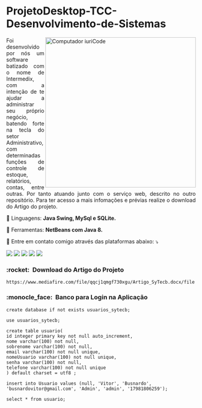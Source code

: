 # ProjetoDesktop-TCC-Desenvolvimento-de-Sistemas

<img src="https://raw.githubusercontent.com/MicaelliMedeiros/micaellimedeiros/master/image/computer-illustration.png" min-width="400px" max-width="400px" width="400px" align="right" alt="Computador iuriCode">

<p align="justify"> 
  Foi desenvolvido por nós um software batizado com o nome de Intermedix, com a intenção de te ajudar a administrar seu próprio negócio, batendo forte na tecla do setor Administrativo, com determinadas funções de controle de estoque, relatórios, contas, entre outras. Por tanto atuando junto com o serviço web, descrito no outro repositório. Para ter acesso a mais infomações e prévias realize o download do Artigo do projeto.

</p>

<p align="left">
  🦄 Linguagens: <strong>Java Swing, MySql e SQLite.</strong>
</p>

<p align="left">
  💼 Ferramentas: <strong>NetBeans com Java 8. </strong>
</p>

<p align="justify">
  💌 Entre em contato comigo através das plataformas abaixo: ⤵️
</p>

<p align="left">
  <a href="#" alt="Gmail">
  <img src="https://img.shields.io/badge/-Gmail-FF0000?style=flat-square&labelColor=FF0000&logo=gmail&logoColor=white&link=LINK-DO-SEU-EMAIL" /></a>

  <a href="#" alt="Linkedin">
  <img src="https://img.shields.io/badge/-Linkedin-0e76a8?style=flat-square&logo=Linkedin&logoColor=white&link=LINK-DO-SEU-LINKEDIN" /></a>

  <a href="#" alt="WhatsApp">
  <img src="https://img.shields.io/badge/-WhatsApp-25d366?style=flat-square&labelColor=25d366&logo=whatsapp&logoColor=white&link=API-DO-SEU-WHATSAPP"/></a>

  <a href="#" alt="Facebook">
  <img src="https://img.shields.io/badge/-Facebook-3b5998?style=flat-square&labelColor=3b5998&logo=facebook&logoColor=white&link=LINK-DO-SEU-FACEBOOK"/></a>

  <a href="#" alt="Instagram">
  <img src="https://img.shields.io/badge/-Instagram-DF0174?style=flat-square&labelColor=DF0174&logo=instagram&logoColor=white&link=LINK-DO-SEU-INSTAGRAM"/></a>
</p>  

<h3> :rocket: &nbsp;Download do Artigo do Projeto </h3>

```
https://www.mediafire.com/file/qqcj1qmgf730xgu/Artigo_SyTecb.docx/file
```
<h3> :monocle_face: &nbsp;Banco para Login na Aplicação</h3>

```
create database if not exists usuarios_sytecb;

use usuarios_sytecb;

create table usuario(
id integer primary key not null auto_increment,
nome varchar(100) not null,
sobrenome varchar(100) not null,
email varchar(100) not null unique,
nomeUsuario varchar(100) not null unique,
senha varchar(100) not null,
telefone varchar(100) not null unique
) default charset = utf8 ;

insert into Usuario values (null, 'Vitor', 'Busnardo', 'busnardovitor@gmail.com', 'Admin', 'admin', '17981806259');

select * from usuario;
```
